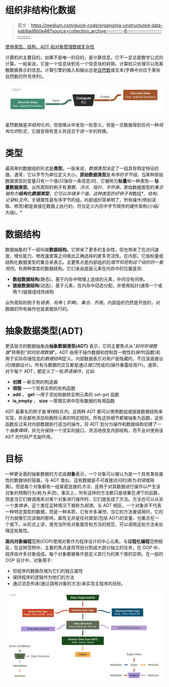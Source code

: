 # 组织非结构化数据

> 原文：<https://medium.com/quick-code/organizing-unstructured-data-eab8ad6b0e46?source=collection_archive---------6----------------------->

[使用类型、结构、ADT 和对象管理数据复杂性](https://vorakl.com/articles/data-structure/)

计算机的主要目的，如果不是唯一的目的，是计算信息。它不一定总是数学公式的计算。一般来说，它是一个信息块到另一个信息块的转换。计算机只处理可以用离散数据表示的信息。计算引擎的输入和输出总是[自然数](https://vorakl.com/articles/numbers/)或文本(字典中对应于某些自然数的符号序列)。

![](img/f776566b18d7c4c695d73c4fa3bdc65b.png)

虽然数据是*非结构化的*，但很难从中发现一些意义。但是一旦数据得到任何一种*结构化的*形式，它就变得有意义并适合于进一步的转换。

# 类型

最简单的数据组织形式是**类型**。一般来说，*数据类型*决定了一组具有特定特征的值。通常，它以字节为单位定义大小。**原始数据类型**是*有序的字节组*。当某种原始数据类型的变量只有一个值(只保存一条信息)时，它被称为**标量**和一种类型— **标量数据类型**。众所周知的例子有*整数*、*浮点*、*指针*、*字符串*。原始数据类型的*集合被称为**结构化数据类型**，它可以存储多个值。这种类型的好例子有*数组*、*结构*、*记录*和*文件*。关键属性是有序字节的组。内部组织简单明了，所有操作(例如读取、修改)都是直接在数据上执行的，符合定义内存中字节顺序的硬件架构(小端/大端)。*

# 数据结构

数据抽象的下一层叫做**数据结构**。它带来了更多的复杂性，但也带来了在访问速度、增长能力、修改速度等之间做出正确选择的更多灵活性。在内部，它由标量或结构化数据类型的集合来表示。主要焦点是内部组织的*细节和控制这个组织的一套规则*。有两种类型的数据结构，它们来自底层元素在内存中的位置差异:

*   **数组数据结构**(静态)，基于内存中物理上连续的元素，中间没有间隙。
*   **链接数据结构**(动态)，基于元素，在内存中动态分配，并使用指针(通常一个或两个)链接成线性结构

众所周知的例子有*链表*、*哈希* ( *字典*)、*集合*、*列表*。内部组织仍然是开放的，对数据的所有操作也是直接执行的。

# 抽象数据类型(ADT)

更高层次的数据抽象由**抽象数据类型(ADT)** 表示，它将主要焦点从“*如何存储数据*”转移到“*如何处理数据*”。ADT 由用于操作数据和控制其一致性的*操作*(函数)和用于实际存储信息的*数据结构*定义。内部数据表示对用户是隐藏的，不应该直接访问(根据设计)。所有与数据的交互都是通过*接口*完成的(操作暴露给用户)。通常，对于每个 ADT，都定义了一些*原语操作*，比如

*   **创建** —新实例的构造器
*   **销毁** —一个现有实例的析构函数
*   **add** ， **get** —用于添加和删除实例元素的 set-get 函数
*   **is_empty** ， **size** —管理实例中现有数据的有用函数

ADT 最著名的例子是*堆栈*和*队列*。这两种 ADT 都可以使用数组或链接数据结构来实现，并且都有添加和删除元素的特定规则。所有这些细节都被抽象为函数，这些函数反过来对内部数据执行适当的操作。将 ADT 划分为操作和数据结构创建了一个*抽象障碍*，并允许保持一个坚实的接口，灵活地改变内部结构，而不会对使用该 ADT 的代码产生副作用。

# 目标

一种更全面的抽象数据的方式由**对象**表示。一个对象可以被认为是一个具有某些属性的数据块的容器。与 ADT 类似，这些数据是不可直接访问的(称为*封装*或隔离)，而是每个对象都有一组紧密连接的*方法*，适用于对其数据进行操作以产生该对象的预期行为(称为*多态*)。事实上，所有这样的方法都只是收集在*类*下的函数，但是当它们被调用来对某个对象进行操作时，它们就变成了方法。方法也可以从另一个类*继承*，这个类在这种情况下被称为*超类*。与 ADT 相反，一个对象并不代表一种特定类型的数据，而是一种本质，它有许多*属性*，当它的方法被调用时，它的行为就像它应该做的那样。属性无非是任何类型(包括 ADT)的变量，也集合在一个类下。从形式上讲，类充当所有对象属性和方法的规范，可以调用这些方法来处理这些属性。

**面向对象编程**范例(OOP)使用对象作为程序设计的中心元素。与**过程化编程**范例相反，在这种范例中，主要的焦点是将项目分割成大部分独立的任务，在 OOP 中，程序由许多对象组成。每个对象都被看作是定义其行为的某个类的实例。在一般的 OOP 设计中，对象用于:

*   将程序的数据存储为它们的独立属性
*   保持程序的逻辑作为他们的方法
*   通过消息传递(通过调用对象的方法)来实现主程序的目标。

![](img/074eea2077f3901861faeaacf41b0dbb.png)